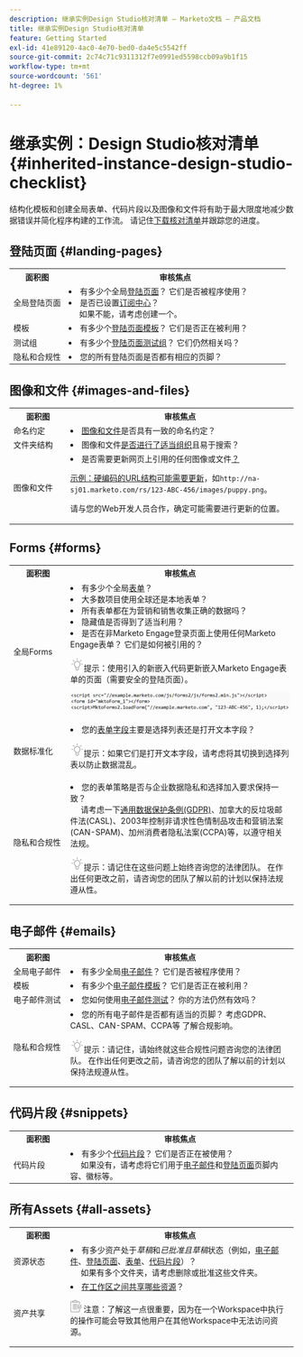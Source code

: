 ```yaml
---
description: 继承实例Design Studio核对清单 — Marketo文档 — 产品文档
title: 继承实例Design Studio核对清单
feature: Getting Started
exl-id: 41e89120-4ac0-4e70-bed0-da4e5c5542ff
source-git-commit: 2c74c71c9311312f7e0991ed5598ccb09a9b1f15
workflow-type: tm+mt
source-wordcount: '561'
ht-degree: 1%

---
```


# 继承实例：Design Studio核对清单 {#inherited-instance-design-studio-checklist}

结构化模板和创建全局表单、代码片段以及图像和文件将有助于最大限度地减少数据错误并简化程序构建的工作流。 请记住[下载核对清单](/help/marketo/getting-started/inheriting-a-marketo-engage-instance/assets/adobe-marketo-engage-inherited-instance-admin-checklist.xlsx)并跟踪您的进度。

## 登陆页面 {#landing-pages}

<table style="table-layout:auto"> 
 <tbody> 
  <tr> 
   <th style="width:20%">面积图</th> 
   <th>审核焦点</th>
  </tr> 
  <tr> 
   <td>全局登陆页面</td> 
   <td><li>有多少个全局<a href="/help/marketo/product-docs/demand-generation/landing-pages/understanding-landing-pages/understanding-free-form-vs-guided-landing-pages.md" target="_blank">登陆页面</a>？ 它们是否被程序使用？</li>
   <li>是否已设置<a href="https://experienceleague.adobe.com/docs/marketo-learn/tutorials/lead-and-data-management/subscription-center-learn.html?lang=zh-Hans" target="_blank">订阅中心</a>？
   <br/>     如果不能，请考虑创建一个。</li></td>
  </tr>
  <tr> 
   <td>模板</td> 
   <td><li>有多少个<a href="/help/marketo/product-docs/demand-generation/landing-pages/landing-page-templates/edit-a-marketo-landing-page-template.md" target="_blank">登陆页面模板</a>？ 它们是否正在被利用？</li></td>
  </tr>
  <tr> 
   <td>测试组</td> 
   <td><li>有多少个<a href="/help/marketo/product-docs/demand-generation/landing-pages/understanding-landing-pages/landing-page-test-groups.md" target="_blank">登陆页面测试组</a>？ 它们仍然相关吗？</li></td>
  </tr>
   <tr> 
   <td>隐私和合规性</td> 
   <td><li>您的所有登陆页面是否都有相应的页脚？</li></td>
  </tr>
 </tbody> 
</table>

## 图像和文件 {#images-and-files}

<table style="table-layout:auto"> 
 <tbody> 
  <tr> 
   <th style="width:20%">面积图</th> 
   <th>审核焦点</th>
  </tr> 
  <tr> 
   <td>命名约定</td> 
   <td><li><a href="/help/marketo/product-docs/demand-generation/images-and-files/add-images-and-files-to-marketo.md" target="_blank">图像和文件</a>是否具有一致的命名约定？</li></td>
  </tr>
  <tr> 
   <td>文件夹结构</td> 
   <td><li>图像和文件<a href="/help/marketo/product-docs/demand-generation/images-and-files/organize-your-images-and-files-using-folders.md" target="_blank">是否进行了适当组织</a>且易于搜索？</li></td>
  </tr>
  <tr> 
   <td>图像和文件</td> 
   <td><li>是否需要更新网页</a>上引用的任何图像或文件<a href="/help/marketo/product-docs/demand-generation/images-and-files/find-the-url-of-an-uploaded-image-or-file.md" target="_blank">？ 
   <p>示例：硬编码的URL结构<a href="https://nation.marketo.com/t5/product-documents/upcoming-changes-to-design-studio-urls/ta-p/306632#_Toc54870361" target="_blank">可能需要更新</a>，如<code>http://na-sj01.marketo.com/rs/123-ABC-456/images/puppy.png</code>。 
   <p>请与您的Web开发人员合作，确定可能需要进行更新的位置。</li></td>
  </tr>
 </tbody> 
</table>

## Forms {#forms}

<table style="table-layout:auto"> 
 <tbody> 
  <tr> 
   <th style="width:20%">面积图</th>
   <th>审核焦点</th>
  </tr> 
  <tr> 
   <td>全局Forms</td> 
   <td><li>有多少个全局<a href="/help/marketo/product-docs/demand-generation/forms/creating-a-form/create-a-form.md" target="_blank">表单</a>？</li>
<li>大多数项目使用全球还是本地表单？</li>
<li>所有表单都在为营销和销售收集正确的数据吗？</li>
<li>隐藏值是否得到了适当利用？</li>
<li>是否在非Marketo Engage登录页面上使用任何Marketo Engage表单？ 它们是如何被引用的？</li>
<p><img src="assets/tip-icon.png" alt="提示图标">提示：使用引入的新嵌入代码更新嵌入Marketo Engage表单的页面（需要安全的登陆页面）。
<p><a href="/help/marketo/getting-started/inheriting-a-marketo-engage-instance/assets/design-studio-checklist-2.png" target="_blank"><img src="assets/design-studio-checklist-1.png" alt="代码缩略图"></a>
</td>
  </tr>
  <tr> 
   <td>数据标准化</td> 
   <td><li>您的<a href="/help/marketo/product-docs/demand-generation/forms/form-fields/add-a-fieldset-to-a-form.md" target="_blank">表单字段</a>主要是选择列表还是打开文本字段？</li>
<p><img src="assets/tip-icon.png" alt="提示图标">提示：如果它们是打开文本字段，请考虑将其切换到选择列表以防止数据混乱。</td>
  </tr>
  <tr> 
   <td>隐私和合规性</td> 
   <td><li>您的表单策略是否与企业数据隐私和选择加入要求保持一致？ 
   <br/>     请考虑一下<a href="https://business.adobe.com/resources/ebooks/the-gdpr-and-the-marketer.html" target="_blank">通用数据保护条例(GDPR)</a>、加拿大的反垃圾邮件法(CASL)、2003年控制非请求性色情制品攻击和营销法案(CAN-SPAM)、加州消费者隐私法案(CCPA)等，以遵守相关法规。</li>
<p><img src="assets/tip-icon.png" alt="提示图标">提示：请记住在这些问题上始终咨询您的法律团队。 在作出任何更改之前，请咨询您的团队了解以前的计划以保持法规遵从性。</td>
  </tr>
 </tbody> 
</table>

## 电子邮件 {#emails}

<table style="table-layout:auto"> 
 <tbody> 
  <tr> 
   <th style="width:20%">面积图</th> 
   <th>审核焦点</th>
  </tr> 
  <tr> 
   <td>全局电子邮件</td> 
   <td><li>有多少全局<a href="/help/marketo/product-docs/email-marketing/general/creating-an-email/create-an-email.md" target="_blank">电子邮件</a>？ 它们是否被程序使用？</li></td>
  </tr>
  <tr> 
   <td>模板</td> 
   <td><li>有多少个<a href="/help/marketo/product-docs/email-marketing/general/email-editor-2/create-an-email-template.md" target="_blank">电子邮件模板</a>？ 它们是否正在被利用？</li></td>
  </tr>
  <tr> 
   <td>电子邮件测试</td> 
   <td><li>您如何使用<a href="/help/marketo/product-docs/email-marketing/email-programs/email-program-actions/email-test-a-b-test/understanding-email-testing-options.md" target="_blank">电子邮件测试</a>？ 你的方法仍然有效吗？</li></td>
  </tr>
  </tr>
  <tr> 
   <td>隐私和合规性</td> 
   <td><li>您的所有电子邮件是否都有适当的页脚？ 考虑GDPR、CASL、CAN-SPAM、CCPA等 了解合规影响。</li>
<p><img src="assets/tip-icon.png" alt="提示图标">提示：请记住，请始终就这些合规性问题咨询您的法律团队。 在作出任何更改之前，请咨询您的团队了解以前的计划以保持法规遵从性。</td>
  </tr>
 </tbody> 
</table>

## 代码片段 {#snippets}

<table style="table-layout:auto"> 
 <tbody> 
  <tr> 
   <th style="width:20%">面积图</th> 
   <th>审核焦点</th>
  </tr> 
  <tr> 
   <td>代码片段</td> 
   <td><li>有多少个<a href="/help/marketo/product-docs/personalization/segmentation-and-snippets/snippets/create-a-snippet.md" target="_blank">代码片段</a>？ 它们是否正在被使用？ 
   <br/>     如果没有，请考虑将它们用于<a href="/help/marketo/product-docs/email-marketing/general/functions-in-the-editor/add-a-snippet-to-an-email.md" target="_blank">电子邮件</a>和<a href="/help/marketo/product-docs/demand-generation/landing-pages/personalizing-landing-pages/add-a-snippet-to-a-landing-page.md" target="_blank">登陆页面</a>页脚内容、徽标等。</li></td>
  </tr>
 </tbody> 
</table>

## 所有Assets {#all-assets}

<table style="table-layout:auto"> 
 <tbody> 
  <tr> 
   <th style="width:20%">面积图</th> 
   <th>审核焦点</th>
  </tr> 
  <tr> 
   <td>资源状态</td> 
   <td><li>有多少资产处于<i>草稿</i>和<i>已批准且草稿</i>状态（例如，<a href="/help/marketo/product-docs/email-marketing/general/creating-an-email/approve-an-email.md" target="_blank">电子邮件</a>、<a href="/help/marketo/product-docs/demand-generation/landing-pages/understanding-landing-pages/approve-unapprove-or-delete-a-landing-page.md#approve-a-landing-page" target="_blank">登陆页面</a>、<a href="/help/marketo/product-docs/demand-generation/forms/creating-a-form/approve-a-form.md" target="_blank">表单</a>、<a href="/help/marketo/product-docs/personalization/segmentation-and-snippets/snippets/approve-a-snippet.md" target="_blank">代码片段</a>）？
   <br/>     如果有多个文件夹，请考虑删除或批准这些文件夹。</li></td>
  </tr>
  <tr> 
   <td>资产共享</td> 
   <td><li><a href="/help/marketo/product-docs/administration/workspaces-and-person-partitions/understanding-workspaces-and-person-partitions.md#sharing-across-workspaces" target="_blank">在工作区之间共享哪些资源</a>？</li>
   <p><img src="assets/note-icon.png" alt="注释图标"> 注意：了解这一点很重要，因为在一个Workspace中执行的操作可能会导致其他用户在其他Workspace中无法访问资源。</td>
  </tr>
 </tbody> 
</table>
